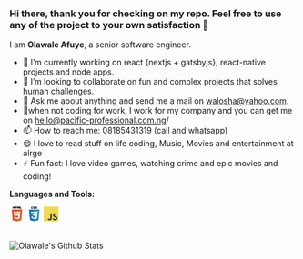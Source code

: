 ### Hi there, thank you for checking on my repo. Feel free to use any of the project to your own satisfaction 👋


I am **Olawale Afuye**, a senior software engineer.

- 🔭 I’m currently working on react {nextjs + gatsbyjs}, react-native projects and node apps.
- 👯 I’m looking to collaborate on fun and complex projects that solves human challenges.
- 💬 Ask me about anything and send me a mail on walosha@yahoo.com.
- 🍍when not coding for work, I work for my company and you can get me on hello@pacific-professional.com.ng/
- 📫 How to reach me: 08185431319 (call and whatsapp)
- 😄 I love to read stuff on life coding, Music, Movies and entertainment at alrge
- ⚡ Fun fact: I love video games, watching crime and epic movies and coding!

**Languages and Tools:**

<code><img alt="HTML5" width="26px" src="https://raw.githubusercontent.com/github/explore/80688e429a7d4ef2fca1e82350fe8e3517d3494d/topics/html/html.png" /></code>
<code><img alt="CSS3" width="26px" src="https://raw.githubusercontent.com/github/explore/80688e429a7d4ef2fca1e82350fe8e3517d3494d/topics/css/css.png" /></code>
<code><img alt="JavaScript" width="26px" src="https://raw.githubusercontent.com/github/explore/80688e429a7d4ef2fca1e82350fe8e3517d3494d/topics/javascript/javascript.png" /></code>
<br />
<br />

<img align="left" alt="Olawale's Github Stats" src="https://github-readme-stats.vercel.app/api?username=itzpradip&show_icons=true&hide_border=true" />

[website]: https://www.waleafuye.cf/
[twitter]: https://twitter.com/afuye_dev
[facebook]: https://www.facebook.com/havater
[linkedin]: https://www.linkedin.com/in/afuye-olawale-687130b/

